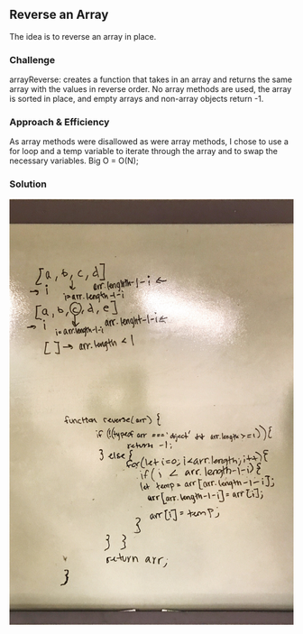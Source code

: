 ## Reverse an Array

The idea is to reverse an array in place. 

### Challenge

arrayReverse: creates a function that takes in an array and returns the same array with the values in reverse order.  No array methods are used, the array is sorted in place, and empty arrays and non-array objects return -1.

### Approach & Efficiency

As array methods were disallowed as were array methods, I chose to use a for loop and a temp variable to iterate through the array and to swap the necessary variables.  Big O = O(N);

### Solution

![Image of Array Reverse](./assets/array_reverse.jpg)
